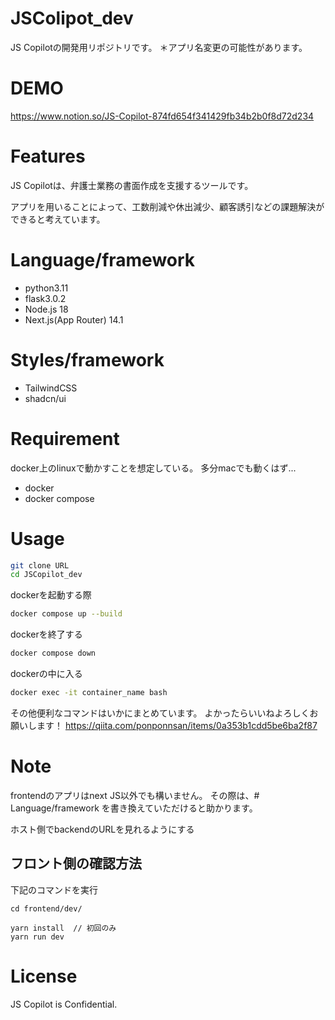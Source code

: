 # JSColipot_dev
JS Copilotの開発用リポジトリです。
＊アプリ名変更の可能性があります。

# DEMO

https://www.notion.so/JS-Copilot-874fd654f341429fb34b2b0f8d72d234

# Features

JS Copilotは、弁護士業務の書面作成を支援するツールです。

アプリを用いることによって、工数削減や休出減少、顧客誘引などの課題解決ができると考えています。

# Language/framework
* python3.11
* flask3.0.2
* Node.js 18
* Next.js(App Router) 14.1

# Styles/framework
* TailwindCSS
* shadcn/ui

# Requirement
docker上のlinuxで動かすことを想定している。
多分macでも動くはず...

* docker
* docker compose


# Usage


```bash
git clone URL
cd JSCopilot_dev
```

dockerを起動する際
```bash
docker compose up --build
```

dockerを終了する
```bash
docker compose down
```

dockerの中に入る
```bash
docker exec -it container_name bash
```

その他便利なコマンドはいかにまとめています。
よかったらいいねよろしくお願いします！
https://qiita.com/ponponnsan/items/0a353b1cdd5be6ba2f87


# Note

frontendのアプリはnext JS以外でも構いません。
その際は、# Language/framework を書き換えていただけると助かります。

ホスト側でbackendのURLを見れるようにする

## フロント側の確認方法
下記のコマンドを実行
```
cd frontend/dev/
```
```
yarn install  // 初回のみ
yarn run dev
```


# License


JS Copilot is Confidential.
